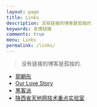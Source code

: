 ```yaml
---
layout: page
title: Links
description: 没有链接的博客是孤独的
keywords: 友情链接
comments: true
menu: Links
permalink: /links/
---
```


> 没有链接的博客是孤独的.

* [郭朝彤](http://guozhaotong.coding.me)
* [Our Love Story](http://lovestory.xjtushilei.com)
* [黑客派](https://hacpai.com/)
* [陕西省天地网技术重点实验室](http://labs.xjtudlc.com/labs/index.html)
